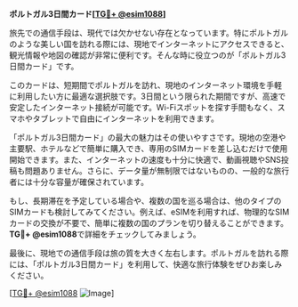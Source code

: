 **ポルトガル3日間カード[[TG💪+ @esim1088](https://t.me/s/esim1088)]**

旅先での通信手段は、現代では欠かせない存在となっています。特にポルトガルのような美しい国を訪れる際には、現地でインターネットにアクセスできると、観光情報や地図の確認が非常に便利です。そんな時に役立つのが「ポルトガル3日間カード」です。

このカードは、短期間でポルトガルを訪れ、現地のインターネット環境を手軽に利用したい方に最適な選択肢です。3日間という限られた期間ですが、高速で安定したインターネット接続が可能です。Wi-Fiスポットを探す手間もなく、スマホやタブレットで自由にインターネットを利用できます。

「ポルトガル3日間カード」の最大の魅力はその使いやすさです。現地の空港や主要駅、ホテルなどで簡単に購入でき、専用のSIMカードを差し込むだけで使用開始できます。また、インターネットの速度も十分に快適で、動画視聴やSNS投稿も問題ありません。さらに、データ量が無制限ではないものの、一般的な旅行者には十分な容量が確保されています。

もし、長期滞在を予定している場合や、複数の国を巡る場合は、他のタイプのSIMカードも検討してみてください。例えば、eSIMを利用すれば、物理的なSIMカードの交換が不要で、簡単に複数の国のプランを切り替えることができます。**TG💪+ @esim1088**で詳細をチェックしてみましょう。

最後に、現地での通信手段は旅の質を大きく左右します。ポルトガルを訪れる際には、「ポルトガル3日間カード」を利用して、快適な旅行体験をぜひお楽しみください。

[[TG💪+ @esim1088](https://t.me/s/esim1088) ![Image](https://i.postimg.cc/Y0z9fWf4/image.png)]